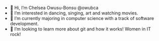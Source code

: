 - 👋 Hi, I’m Chelsea Owusu-Bonsu @owubca
- 👀 I’m interested in dancing, singing, art and watching movies.
- 🌱 I’m currently majoring in computer science with a track of software development.
- 💞️ I’m looking to learn more about git and how it works!
Women in IT rock!
